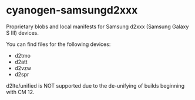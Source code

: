 # cyanogen-samsungd2xxx
Proprietary blobs and local manifests for Samsung d2xxx (Samsung Galaxy S III) devices.

You can find files for the following devices:

- d2tmo
- d2att
- d2vzw
- d2spr

d2lte/unified is NOT supported due to the de-unifying of builds beginning with CM 12.
